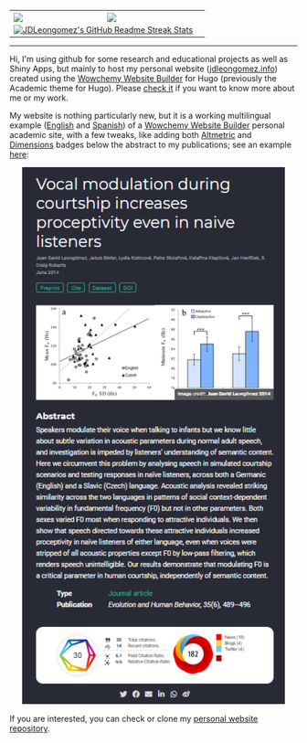 <table>
  <tr>
    <td>
      <a href="https://github.com/anuraghazra/github-readme-stats">
  <img align="center" src="https://github-readme-stats.vercel.app/api?username=JDLeongomez&count_private=true&show_icons=true&theme=vue&hide_border=true&hide=prs,contribs" />
      </a>
    </td>
    <td>
      <a href="https://github.com/anuraghazra/convoychat">
        <img align="center" src="https://github-readme-stats.vercel.app/api/top-langs/?username=JDLeongomez&theme=vue&hide_border=true&layout=compact" />
        </a>
    </td>
    <td>
      </tr>
  <tr>
    <td colspan=2 align="center">
      <a href="https://git.io/streak-stats"> <img src="http://github-readme-streak-stats.herokuapp.com?user=JDLeongomez&hide_border=true&background=f6f8fa&currStreakLabel=000000&date_format=j%20M%5B%20Y%5D" alt="JDLeongomez's GitHub Readme Streak Stats" /> </a>
      </td>
    </tr>
</table>

---

Hi, I'm using github for some research and educational projects as well as Shiny Apps, but mainly to host my personal website ([jdleongomez.info](https://jdleongomez.info/)) created using the [Wowchemy Website Builder](https://wowchemy.com/) for Hugo (previously the Academic theme for Hugo). Please [check it](https://jdleongomez.info/) if you want to know more about me or my work. 

My website is nothing particularly new, but it is a working multilingual example ([English](https://jdleongomez.info/en/) and [Spanish](https://jdleongomez.info/es/)) of a [Wowchemy Website Builder](https://wowchemy.com/) personal academic site, with a few tweaks, like adding both [Altmetric](https://www.altmetric.com/) and [Dimensions](https://www.dimensions.ai/) badges below the abstract to my publications; see an example [here](https://jdleongomez.info/en/publication/leongomez2014/):

<p align="center">
  <img width="460" src="https://github.com/JDLeongomez/JDLeongomez/blob/master/Bagdes.png">
</p>

If you are interested, you can check or clone my [personal website repository](https://github.com/JDLeongomez/JDL_website).
